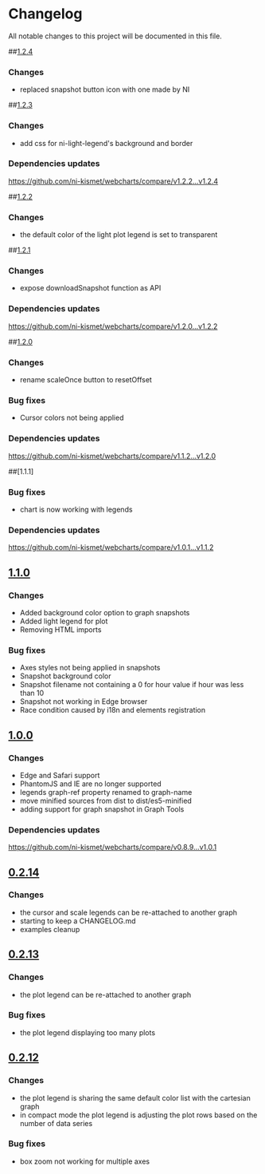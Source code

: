 # Changelog
All notable changes to this project will be documented in this file.

##[1.2.4]

### Changes ###
- replaced snapshot button icon with one made by NI

##[1.2.3]

### Changes ###
- add css for ni-light-legend's background and border

### Dependencies updates ###
https://github.com/ni-kismet/webcharts/compare/v1.2.2...v1.2.4

##[1.2.2]

### Changes ###
- the default color of the light plot legend is set to transparent

##[1.2.1]

### Changes ###
- expose downloadSnapshot function as API

### Dependencies updates ###
https://github.com/ni-kismet/webcharts/compare/v1.2.0...v1.2.2


##[1.2.0]

### Changes ###
- rename scaleOnce button to resetOffset

### Bug fixes ###
- Cursor colors not being applied

### Dependencies updates ###
https://github.com/ni-kismet/webcharts/compare/v1.1.2...v1.2.0


##[1.1.1]

### Bug fixes ###
- chart is now working with legends

### Dependencies updates ###
https://github.com/ni-kismet/webcharts/compare/v1.0.1...v1.1.2


## [1.1.0]

### Changes ###
- Added background color option to graph snapshots
- Added light legend for plot
- Removing HTML imports

### Bug fixes ###
- Axes styles not being applied in snapshots
- Snapshot background color
- Snapshot filename not containing a 0 for hour value if hour was less than 10
- Snapshot not working in Edge browser
- Race condition caused by i18n and elements registration


## [1.0.0]

### Changes ###
- Edge and Safari support
- PhantomJS and IE are no longer supported
- legends graph-ref property renamed to graph-name
- move minified sources from dist to dist/es5-minified
- adding support for graph snapshot in Graph Tools

### Dependencies updates ###
https://github.com/ni-kismet/webcharts/compare/v0.8.9...v1.0.1


## [0.2.14]

### Changes ###

- the cursor and scale legends can be re-attached to another graph
- starting to keep a CHANGELOG.md
- examples cleanup

## [0.2.13]

### Changes ###

- the plot legend can be re-attached to another graph

### Bug fixes ###

- the plot legend displaying too many plots

## [0.2.12]

### Changes ###

- the plot legend is sharing the same default color list with the cartesian graph
- in compact mode the plot legend is adjusting the plot rows based on the number of data series

### Bug fixes ###

- box zoom not working for multiple axes

[1.2.4]: https://github.com/ni-kismet/webcharts-legends/compare/v1.2.3...v1.2.4
[1.2.3]: https://github.com/ni-kismet/webcharts-legends/compare/v1.2.2...v1.2.3
[1.2.2]: https://github.com/ni-kismet/webcharts-legends/compare/v1.2.1...v1.2.2
[1.2.1]: https://github.com/ni-kismet/webcharts-legends/compare/v1.2.0...v1.2.1
[1.2.0]: https://github.com/ni-kismet/webcharts-legends/compare/v1.1.1...v1.2.0
[1.1.0]: https://github.com/ni-kismet/webcharts-legends/compare/v1.1.0...v1.1.1
[1.0.0]: https://github.com/ni-kismet/webcharts-legends/compare/v0.2.14...v1.0.0
[0.2.14]: https://github.com/ni-kismet/webcharts-legends/compare/v0.2.13...v0.2.14
[0.2.13]: https://github.com/ni-kismet/webcharts-legends/compare/v0.2.12...v0.2.13
[0.2.12]: https://github.com/ni-kismet/webcharts-legends/compare/v0.2.11...v0.2.12
